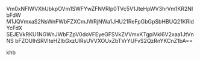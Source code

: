 Vm0xNFlWVXhUbkpOVm1SWFYwZFNVRlp0TVc5V1JteHpWV3hrVm1KR2NIbFdW
M1JQVmxaS2NsWnFWbFZXCmJWRjNWa1JHU21ReFpGbGpSbHBUQ21KRldYcFdX
SEJEVkRKU1NGWnJWbFZpV0doVFEyeGFSVkZVVmxKTgpiVkl6V2xaa1JtVnNS
bFZOUlhSRVlteHZlbGxzUlRsUVVXOUxZbTVrYUFvS2QzRnYKCnZ1bA==

khb